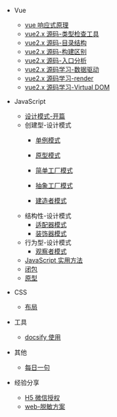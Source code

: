 - Vue
  - [vue 响应式原理](vue/v-mode.md)
  - [vue2.x 源码-类型检查工具](vue/2.x-1.md)
  - [vue2.x 源码-目录结构](vue/2.x-2.md)
  - [vue2.x 源码-构建区别](vue/2.x-3.md)
  - [vue2.x 源码-入口分析](vue/2.x-4.md)
  - [vue2.x 源码学习-数据驱动](vue/2.x-5.md)
  - [vue2.x 源码学习-render](vue/2.x-6.md)
  - [vue2.x 源码学习-Virtual DOM](vue/2.x-7.md)
- JavaScript

  - [设计模式-开篇](javascript/js-mode/index.md)
  - 创建型-设计模式
    - [单例模式](javascript/js-mode/js-mode-singleton.md)
    - [原型模式](javascript/js-mode/js-mode-prototype.md)
    
    - [简单工厂模式](javascript/js-mode/js-mode-factory.md)
    - [抽象工厂模式](javascript/js-mode/js-mode-abstractFactory.md)
    - [建造者模式](javascript/js-mode/js-mode-builder.md)
  - 结构性-设计模式
    - [适配器模式](javascript/js-mode/js-mode-adapter.md)
    - [装饰器模式](javascript/js-mode/js-mode-decorator.md)
  - 行为型-设计模式
    - [观察者模式](javascript/js-mode/js-mode-observer.md)
  - [JavaScript 实用方法](javascript/js-use-skill.md)
  - [闭包](javascript/closure.md)
  - [原型](javascript/prototype.md)

- CSS

  - [布局](css/layout.md)

- 工具

  - [docsify 使用](tool/docsify.md)

- 其他
  - [每日一句](other/daily.md)

- 经验分享
  - [H5 微信授权](share/h5-weChat.md)
  - [web-脱敏方案](share/web-desensitization.md)
